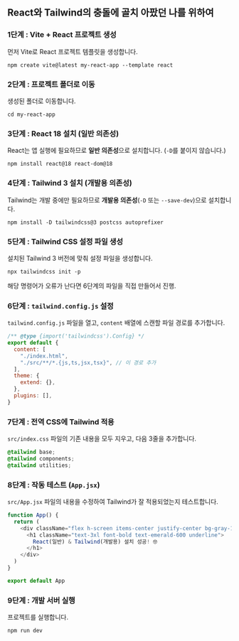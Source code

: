 ## React와 Tailwind의 충돌에 골치 아팠던 나를 위하여
### 1단계 : Vite + React 프로젝트 생성
먼저 Vite로 React 프로젝트 템플릿을 생성합니다.
```
npm create vite@latest my-react-app --template react
```

### 2단계 : 프로젝트 폴더로 이동
생성된 폴더로 이동합니다.
```
cd my-react-app
```

### 3단계 : React 18 설치 (일반 의존성)
React는 앱 실행에 필요하므로 **일반 의존성**으로 설치합니다. (`-D`를 붙이지 않습니다.)
```
npm install react@18 react-dom@18
```

### 4단계 : Tailwind 3 설치 (개발용 의존성)
Tailwind는 개발 중에만 필요하므로 **개발용 의존성**(`-D` 또는 `--save-dev`)으로 설치합니다.
```
npm install -D tailwindcss@3 postcss autoprefixer
```

### 5단계 : Tailwind CSS 설정 파일 생성
설치된 Tailwind 3 버전에 맞춰 설정 파일을 생성합니다.
```
npx tailwindcss init -p
```
해당 명령어가 오류가 난다면 6단계의 파일을 직접 만들어서 진행.

### 6단계 : `tailwind.config.js` 설정
`tailwind.config.js` 파일을 열고, `content` 배열에 스캔할 파일 경로를 추가합니다.
```JavaScript
/** @type {import('tailwindcss').Config} */
export default {
  content: [
    "./index.html",
    "./src/**/*.{js,ts,jsx,tsx}", // 이 경로 추가
  ],
  theme: {
    extend: {},
  },
  plugins: [],
}
```

### 7단계 : 전역 CSS에 Tailwind 적용
`src/index.css` 파일의 기존 내용을 모두 지우고, 다음 3줄을 추가합니다.
```CSS
@tailwind base;
@tailwind components;
@tailwind utilities;
```

### 8단계 : 작동 테스트 (`App.jsx`)
`src/App.jsx` 파일의 내용을 수정하여 Tailwind가 잘 적용되었는지 테스트합니다.
```JavaScript
function App() {
  return (
    <div className="flex h-screen items-center justify-center bg-gray-100">
      <h1 className="text-3xl font-bold text-emerald-600 underline">
        React(일반) & Tailwind(개발용) 설치 성공! 🤓
      </h1>
    </div>
  )
}

export default App
```

### 9단계 : 개발 서버 실행
프로젝트를 실행합니다.
```
npm run dev
```

